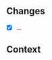 ## Changes

- [x] ...

## Context

<!-- Explain why you're making the change(s). -->
<!-- If you're closing an issue with this PR, [link them with a keyword](https://docs.github.com/en/github/managing-your-work-on-github/linking-a-pull-request-to-an-issue#linking-a-pull-request-to-an-issue-using-a-keyword). -->
